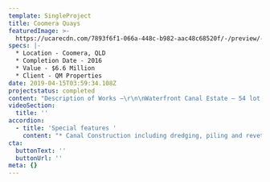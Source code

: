 ```yaml
---
template: SingleProject
title: Coomera Quays
featuredImage: >-
  https://ucarecdn.com/7893f6f1-066a-448c-b982-aac48c68520f/-/preview/-/enhance/50/
specs: |-
  * Location - Coomera, QLD 
  * Completion Date - 2016
  * Value - $6.6 Million
  * Client - QM Properties
date: 2019-04-15T03:59:34.108Z
projectstatus: completed
content: "Description of Works –\r\n\nWaterfront Canal Estate – 54 lot canal development construction encompassing Marine, Civil & Earthworks\r\n\n* Earthworks  & Internal road construction for 54 lot development\r\n* Roads and Drainage including\r\n* Potable water and vacuum sewer\r\n* Bio retention devices\r\n* External water main works (duplication of existing main)\r\n* External road widening works"
videoSection:
  title: ''
accordion:
  - title: 'Special features '
    content: "* Canal Construction including dredging, piling and revetment works\r\n* Earthworks – 75,000m3 of Acid Sulfate Treated material for earthworks  cut  to  fill  from  the  canal  to  allotments\r\n* Revetment works including piled walls and rock armour protection"
cta:
  buttonText: ''
  buttonUrl: ''
meta: {}
---
```


